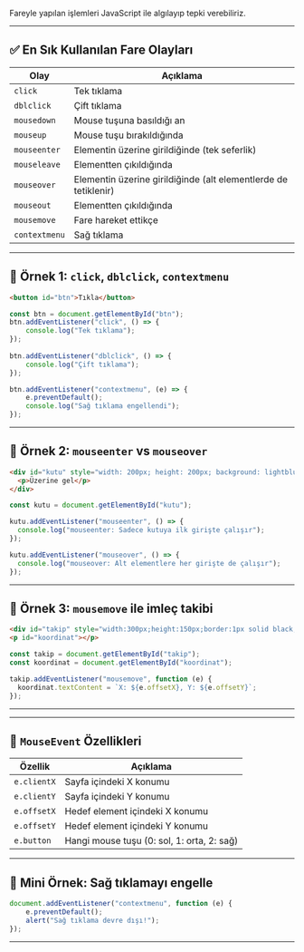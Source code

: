 
Fareyle yapılan işlemleri JavaScript ile algılayıp tepki verebiliriz.

---

## ✅ En Sık Kullanılan Fare Olayları

|Olay|Açıklama|
|---|---|
|`click`|Tek tıklama|
|`dblclick`|Çift tıklama|
|`mousedown`|Mouse tuşuna basıldığı an|
|`mouseup`|Mouse tuşu bırakıldığında|
|`mouseenter`|Elementin üzerine girildiğinde (tek seferlik)|
|`mouseleave`|Elementten çıkıldığında|
|`mouseover`|Elementin üzerine girildiğinde (alt elementlerde de tetiklenir)|
|`mouseout`|Elementten çıkıldığında|
|`mousemove`|Fare hareket ettikçe|
|`contextmenu`|Sağ tıklama|

---

## 📌 Örnek 1: `click`, `dblclick`, `contextmenu`


```html
<button id="btn">Tıkla</button>
```



```js
const btn = document.getElementById("btn");  
btn.addEventListener("click", () => {
	console.log("Tek tıklama"); 
});  
	
btn.addEventListener("dblclick", () => {   
	console.log("Çift tıklama"); 
});  

btn.addEventListener("contextmenu", (e) => {   
	e.preventDefault();   
	console.log("Sağ tıklama engellendi"); 
});
```

---

## 📌 Örnek 2: `mouseenter` vs `mouseover`

```html
<div id="kutu" style="width: 200px; height: 200px; background: lightblue;">
  <p>Üzerine gel</p>
</div>
```

```js
const kutu = document.getElementById("kutu");

kutu.addEventListener("mouseenter", () => {
  console.log("mouseenter: Sadece kutuya ilk girişte çalışır");
});

kutu.addEventListener("mouseover", () => {
  console.log("mouseover: Alt elementlere her girişte de çalışır");
});
```


---

## 📌 Örnek 3: `mousemove` ile imleç takibi

```html
<div id="takip" style="width:300px;height:150px;border:1px solid black;"></div>
<p id="koordinat"></p>
```

```js
const takip = document.getElementById("takip");
const koordinat = document.getElementById("koordinat");

takip.addEventListener("mousemove", function (e) {
  koordinat.textContent = `X: ${e.offsetX}, Y: ${e.offsetY}`;
});
```

---

---

## 🎯 `MouseEvent` Özellikleri

|Özellik|Açıklama|
|---|---|
|`e.clientX`|Sayfa içindeki X konumu|
|`e.clientY`|Sayfa içindeki Y konumu|
|`e.offsetX`|Hedef element içindeki X konumu|
|`e.offsetY`|Hedef element içindeki Y konumu|
|`e.button`|Hangi mouse tuşu (0: sol, 1: orta, 2: sağ)|

---

## 🔐 Mini Örnek: Sağ tıklamayı engelle



```js
document.addEventListener("contextmenu", function (e) {   
	e.preventDefault();   
	alert("Sağ tıklama devre dışı!"); 
});
```

---

